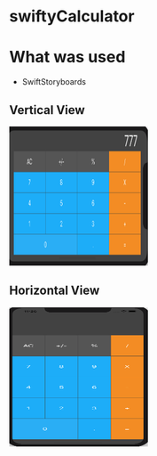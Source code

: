 # swiftyCalculator

# What was used
- SwiftStoryboards

## Vertical View
<a href="https://github.com/TolentinoDev/swiftyCalculator/blob/master/swiftyCalculator/swiftyCalculator/Assets.xcassets/Horizontal%20View.imageset/Horizontal%20View.png"><img src="https://github.com/TolentinoDev/swiftyCalculator/blob/master/swiftyCalculator/swiftyCalculator/Assets.xcassets/Horizontal%20View.imageset/Horizontal%20View.png" width="250" height="250"/></a>
<br>
## Horizontal View 
<a href="https://github.com/TolentinoDev/swiftyCalculator/blob/master/swiftyCalculator/swiftyCalculator/Assets.xcassets/Vertical%20View.imageset/Vertical%20View.png"><img src="https://github.com/TolentinoDev/swiftyCalculator/blob/master/swiftyCalculator/swiftyCalculator/Assets.xcassets/Vertical%20View.imageset/Vertical%20View.png" width="250" height="250"/></a>
<br>

